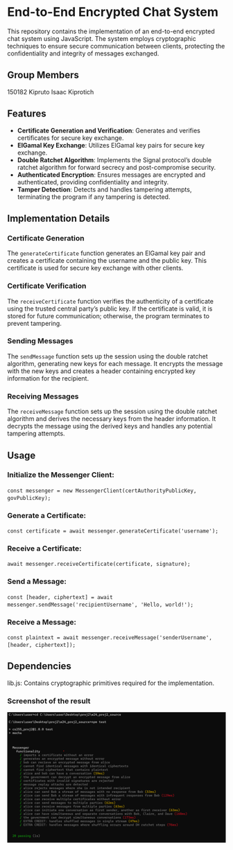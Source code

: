 # End-to-End Encrypted Chat System

This repository contains the implementation of an end-to-end encrypted chat system using JavaScript. The system employs cryptographic techniques to ensure secure communication between clients, protecting the confidentiality and integrity of messages exchanged.
## Group Members
150182 Kipruto Isaac Kiprotich


## Features

- **Certificate Generation and Verification**: Generates and verifies certificates for secure key exchange.
- **ElGamal Key Exchange**: Utilizes ElGamal key pairs for secure key exchange.
- **Double Ratchet Algorithm**: Implements the Signal protocol’s double ratchet algorithm for forward secrecy and post-compromise security.
- **Authenticated Encryption**: Ensures messages are encrypted and authenticated, providing confidentiality and integrity.
- **Tamper Detection**: Detects and handles tampering attempts, terminating the program if any tampering is detected.

## Implementation Details

### Certificate Generation

The `generateCertificate` function generates an ElGamal key pair and creates a certificate containing the username and the public key. This certificate is used for secure key exchange with other clients.

### Certificate Verification

The `receiveCertificate` function verifies the authenticity of a certificate using the trusted central party’s public key. If the certificate is valid, it is stored for future communication; otherwise, the program terminates to prevent tampering.

### Sending Messages

The `sendMessage` function sets up the session using the double ratchet algorithm, generating new keys for each message. It encrypts the message with the new keys and creates a header containing encrypted key information for the recipient.

### Receiving Messages

The `receiveMessage` function sets up the session using the double ratchet algorithm and derives the necessary keys from the header information. It decrypts the message using the derived keys and handles any potential tampering attempts.



## Usage
###  Initialize the Messenger Client:
`const messenger = new MessengerClient(certAuthorityPublicKey, govPublicKey);`

### Generate a Certificate:
`const certificate = await messenger.generateCertificate('username');`

### Receive a Certificate:
`await messenger.receiveCertificate(certificate, signature);`

### Send a Message:
`const [header, ciphertext] = await messenger.sendMessage('recipientUsername', 'Hello, world!');`


### Receive a Message:
`const plaintext = await messenger.receiveMessage('senderUsername', [header, ciphertext]);`

## Dependencies
lib.js: Contains cryptographic primitives required for the implementation.

### Screenshot of the result
![alt text](screenshot_endtoendchat-1.png)

